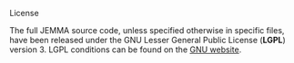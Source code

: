 License
<!-- Remember: the first line always goes with the title-->
<!-- Please use h3 headers (###) inside these files -->



The full JEMMA source code, unless specified otherwise in specific files, have been released under the GNU Lesser General Public License (**LGPL**) version 3. 
LGPL conditions can be found on the [GNU website](https://www.gnu.org/licenses/lgpl.html).






